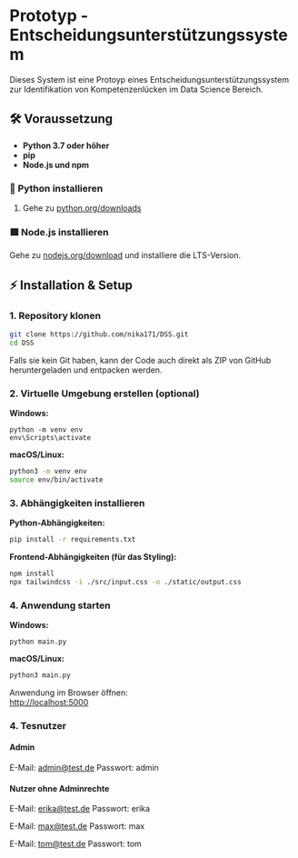 # Prototyp - Entscheidungsunterstützungssystem

Dieses System ist eine Protoyp eines Entscheidungsunterstützungssystem zur Identifikation von Kompetenzenlücken im Data Science Bereich.


## 🛠️ Voraussetzung

- **Python 3.7 oder höher**
- **pip**
- **Node.js und npm**
  
### 🐍 Python installieren

1. Gehe zu [python.org/downloads](https://www.python.org/downloads/)

### 🟩 Node.js installieren

Gehe zu [nodejs.org/download](https://nodejs.org/en/download/) und installiere die LTS-Version.

## ⚡ Installation & Setup

### 1. Repository klonen
```bash
git clone https://github.com/nika171/DSS.git
cd DSS
```
Falls sie kein Git haben, kann der Code auch direkt als ZIP von GitHub heruntergeladen und entpacken werden.

### 2. Virtuelle Umgebung erstellen (optional)

**Windows:**
```bash@
python -m venv env
env\Scripts\activate
```
**macOS/Linux:**
```bash
python3 -m venv env
source env/bin/activate
```

### 3. Abhängigkeiten installieren

**Python-Abhängigkeiten:**
```bash
pip install -r requirements.txt
```

**Frontend-Abhängigkeiten (für das Styling):**
```bash
npm install
npx tailwindcss -i ./src/input.css -o ./static/output.css
```

### 4. Anwendung starten
**Windows:**
```bash@
python main.py
```
**macOS/Linux:**
```bash
python3 main.py
```
Anwendung im Browser öffnen:  
[http://localhost:5000](http://localhost:5000)

### 4. Tesnutzer

#### Admin
E-Mail: admin@test.de
Passwort: admin

#### Nutzer ohne Adminrechte
E-Mail: erika@test.de
Passwort: erika

E-Mail: max@test.de
Passwort: max

E-Mail: tom@test.de
Passwort: tom
